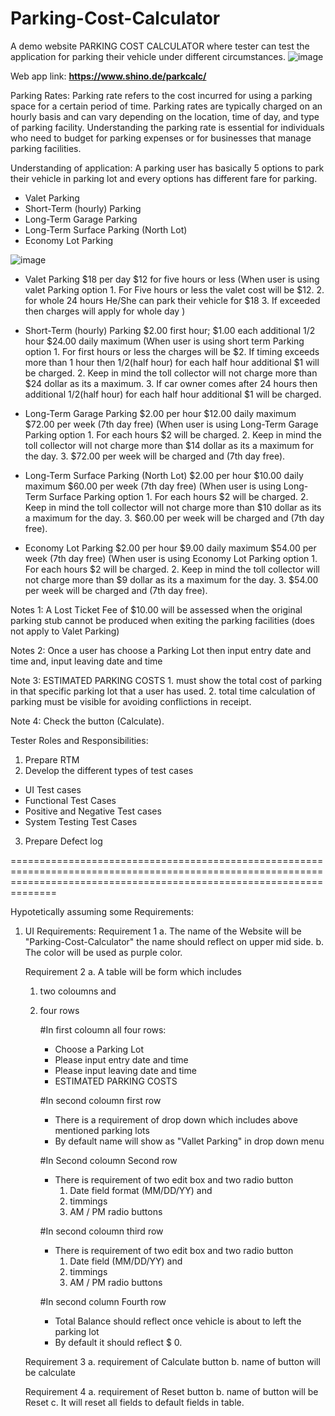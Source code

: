 # Parking-Cost-Calculator
A demo website PARKING COST CALCULATOR where tester can test the application for parking their vehicle under different circumstances.
![image](https://github.com/Anil-Kumar007/Parking-Cost-Calculator/assets/156831352/39941c5e-c21b-47ea-adf4-7a873cd61eb2)


Web app link:  **https://www.shino.de/parkcalc/**

Parking Rates:
Parking rate refers to the cost incurred for using a parking space for a certain period of time. Parking rates are typically charged on an hourly basis and can vary depending on the location, time of day, and type of parking facility. Understanding the parking rate is essential for individuals who need to budget for parking expenses or for businesses that manage parking facilities.


Understanding of application:
A parking user has basically 5 options to park their vehicle in parking lot and every options has different fare for parking.
- Valet Parking
- Short-Term (hourly) Parking
- Long-Term Garage Parking
- Long-Term Surface Parking (North Lot)
- Economy Lot Parking

![image](https://github.com/Anil-Kumar007/Parking-Cost-Calculator/assets/156831352/98a6d4c8-1517-4459-9fbd-8645c2fc761d)



- Valet Parking
$18 per day
$12 for five hours or less
(When user is using valet Parking option 
      1. For Five hours or less the valet cost will be $12.
      2. for whole 24 hours He/She can park their vehicle for $18
      3. If exceeded then charges will apply for whole day )


- Short-Term (hourly) Parking
$2.00 first hour; $1.00 each additional 1/2 hour
$24.00 daily maximum
(When user is using short term Parking option 
      1. For first hours or less the charges will be $2. If timing exceeds more than 1 hour then 1/2(half hour) for each half hour additional $1 will be charged.
      2. Keep in mind the toll collector will not charge more than $24 dollar as its a maximum.
      3. If car owner comes after 24 hours then additional 1/2(half hour) for each half hour additional $1 will be charged.

- Long-Term Garage Parking
$2.00 per hour
$12.00 daily maximum
$72.00 per week (7th day free)
(When user is using Long-Term Garage Parking option 
      1. For each hours $2 will be charged. 
      2. Keep in mind the toll collector will not charge more than $14 dollar as its a maximum for the day.
      3. $72.00 per week will be charged and  (7th day free).


- Long-Term Surface Parking (North Lot)
$2.00 per hour
$10.00 daily maximum
$60.00 per week (7th day free)
(When user is using Long-Term Surface Parking option 
      1. For each hours $2 will be charged. 
      2. Keep in mind the toll collector will not charge more than $10 dollar as its a maximum for the day.
      3. $60.00 per week will be charged and  (7th day free).

- Economy Lot Parking
$2.00 per hour
$9.00 daily maximum
$54.00 per week (7th day free)
(When user is using Economy Lot Parking option 
      1. For each hours $2 will be charged. 
      2. Keep in mind the toll collector will not charge more than $9 dollar as its a maximum for the day.
      3. $54.00 per week will be charged and  (7th day free).

Notes 1: A Lost Ticket Fee of $10.00 will be assessed when the original parking stub cannot be produced when exiting the parking facilities (does not apply to Valet Parking)

Notes 2: Once a user has choose a Parking Lot 
                     then input entry date and time and,
                     input leaving date and time

Note 3: ESTIMATED PARKING COSTS
                    1. must show the total cost of parking in that specific parking lot that a user has used.
                    2. total time calculation of parking must be visible for avoiding conflictions in receipt.

Note 4: Check the button (Calculate).

Tester Roles and Responsibilities:
1. Prepare RTM 
2. Develop the different types of test cases
- UI Test cases
- Functional Test Cases
- Positive and Negative Test cases
- System Testing Test Cases
3. Prepare Defect log

==========================================================================================================================================================================

Hypotetically assuming some Requirements:
1. UI Requirements:
   Requirement 1
   a. The name of the Website will be "Parking-Cost-Calculator" the name should reflect on upper mid side.
   b. The color will be used as purple color.

   Requirement 2
   a. A table will be form which includes
      1. two coloumns and
      2. four rows

         #In first coloumn all four rows:
         - Choose a Parking Lot
         - Please input entry date and time
         - Please input leaving date and time
         - ESTIMATED PARKING COSTS

         #In second coloumn first row
         - There is a requirement of drop down which includes above mentioned parking lots
         - By default name will show as "Vallet Parking" in drop down menu
           
         #In Second coloumn Second row
         - There is requirement of two edit box and two radio button
           1. Date field format (MM/DD/YY) and
           2. timmings
           3. AM / PM radio buttons
          
         #In second coloumn third row
         - There is requirement of two edit box and two radio button
           1. Date field  (MM/DD/YY) and
           2. timmings
           3. AM / PM radio buttons
              
         #In second column Fourth row
         - Total Balance should reflect once vehicle is about to left the parking lot
         - By default it should reflect $ 0.

   Requirement 3
   a. requirement of Calculate button
   b. name of button will be calculate

   Requirement 4
   a. requirement of Reset button
   b. name of button will be Reset
   c. It will reset all fields to default fields in table.

